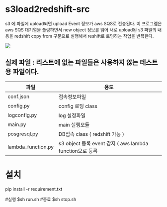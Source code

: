 # s3load2redshift-src

s3 에 파일에 upload되면 upload Event 정보가 aws SQS로 전송된다.
이 프로그램은 aws SQS 대기열을 폴링하면서 new object 정보를
읽어 새로 upload된 s3 파일의 내용을  redshift copy from 구문으로 실행해서
reshift로 로딩하는 작업을 반복한다.

![](https://img1.daumcdn.net/thumb/R1280x0/?scode=mtistory2&fname=https%3A%2F%2Fblog.kakaocdn.net%2Fdn%2FRohEO%2Fbtrhw8VKV4u%2FCqEY7q7QjKnXcVFJsOZoP1%2Fimg.png)

## 실제 파일 : 리스트에 없는 파일들은 사용하지 않는 테스트용 파일이다.

| 파일  | 용도                   |
| -------------- | ---------------------- |
| conf.json   | 접속정보파일   |
| config.py | config 로딩 class |
| logconfig.py | log 설정파일 |
| main.py| main 실행모듈 |
| posgresql.py| DB접속 class ( redshift 가능 )|
| lambda_function.py| s3 object 등록 event 감지 ( aws lambda function으로 등록|

# 설치
pip install -r requirement.txt

#실행
$sh run.sh
#종료
$sh stop.sh
